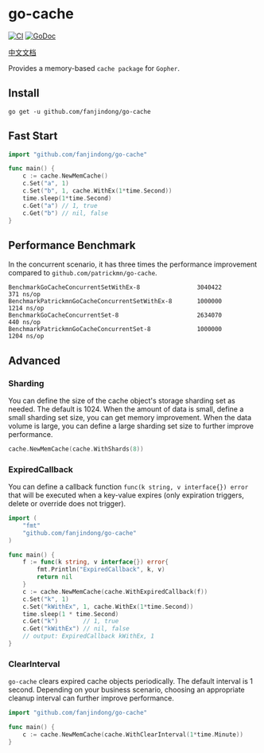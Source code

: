 # go-cache
[![CI](https://github.com/fanjindong/go-cache/actions/workflows/main.yml/badge.svg?branch=master)](https://github.com/fanjindong/go-cache/actions/workflows/main.yml)
[![GoDoc](https://godoc.org/github.com/fanjindong/go-cache?status.svg)](https://pkg.go.dev/github.com/fanjindong/go-cache)

[中文文档](./README_ZH.md)

Provides a memory-based `cache package` for `Gopher`.

## Install

`go get -u github.com/fanjindong/go-cache`

## Fast Start

```go
import "github.com/fanjindong/go-cache"

func main() {
    c := cache.NewMemCache()
    c.Set("a", 1)
    c.Set("b", 1, cache.WithEx(1*time.Second))
    time.sleep(1*time.Second)
    c.Get("a") // 1, true
    c.Get("b") // nil, false
}
```

## Performance Benchmark

In the concurrent scenario, it has three times the performance improvement compared to `github.com/patrickmn/go-cache`.

```text
BenchmarkGoCacheConcurrentSetWithEx-8            	 3040422	       371 ns/op
BenchmarkPatrickmnGoCacheConcurrentSetWithEx-8   	 1000000	      1214 ns/op
BenchmarkGoCacheConcurrentSet-8                  	 2634070	       440 ns/op
BenchmarkPatrickmnGoCacheConcurrentSet-8         	 1000000	      1204 ns/op
```

## Advanced

### Sharding

You can define the size of the cache object's storage sharding set as needed. The default is 1024. 
When the amount of data is small, define a small sharding set size, you can get memory improvement. 
When the data volume is large, you can define a large sharding set size to further improve performance.

```go
cache.NewMemCache(cache.WithShards(8))
```

### ExpiredCallback

You can define a callback function `func(k string, v interface{}) error` that will be executed when a key-value expires (only expiration triggers, delete or override does not trigger).

```go
import (
	"fmt"
	"github.com/fanjindong/go-cache"
)

func main() {
    f := func(k string, v interface{}) error{
        fmt.Println("ExpiredCallback", k, v)
        return nil
    }
    c := cache.NewMemCache(cache.WithExpiredCallback(f))
    c.Set("k", 1)
    c.Set("kWithEx", 1, cache.WithEx(1*time.Second))
    time.sleep(1 * time.Second)
    c.Get("k")       // 1, true
    c.Get("kWithEx") // nil, false
    // output: ExpiredCallback kWithEx, 1
}
```

### ClearInterval

`go-cache` clears expired cache objects periodically. The default interval is 1 second.
Depending on your business scenario, choosing an appropriate cleanup interval can further improve performance.

```go
import "github.com/fanjindong/go-cache"

func main() {
    c := cache.NewMemCache(cache.WithClearInterval(1*time.Minute))
}
```